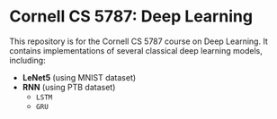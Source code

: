 # Cornell CS 5787: Deep Learning

This repository is for the Cornell CS 5787 course on Deep Learning. It contains implementations of several classical deep learning models, including:

- **LeNet5** (using MNIST dataset)
- **RNN** (using PTB dataset)
  - `LSTM`
  - `GRU`

